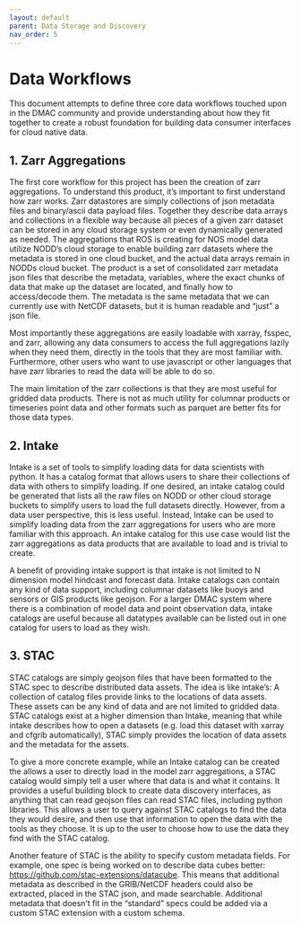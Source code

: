 ```yaml
---
layout: default
parent: Data Storage and Discovery
nav_order: 5
---
```


# Data Workflows

This document attempts to define three core data workflows touched upon in the DMAC community and provide understanding about how they fit together to create a robust foundation for building data consumer interfaces for cloud native data.

## 1. Zarr Aggregations

The first core workflow for this project has been the creation of zarr aggregations. To understand this product, it’s important to first understand how zarr works. Zarr datastores are simply collections of json metadata files and binary/ascii data payload files. Together they describe data arrays and collections in a flexible way because all pieces of a given zarr dataset can be stored in any cloud storage system or even dynamically generated as needed. 
The aggregations that ROS is creating for NOS model data utilize NODD’s cloud storage to enable building zarr datasets where the metadata is stored in one cloud bucket, and the actual data arrays remain in NODDs cloud bucket. The product is a set of consolidated zarr metadata json files that describe the metadata, variables, where the exact chunks of data that make up the dataset are located, and finally how to access/decode them. The metadata is the same metadata that we can currently use with NetCDF datasets, but it is human readable and “just” a json file.

Most importantly these aggregations are easily loadable with xarray, fsspec, and zarr, allowing any data consumers to access the full aggregations lazily when they need them, directly in the tools that they are most familiar with. Furthermore, other users who want to use javascript or other languages that have zarr libraries to read the data will be able to do so.

The main limitation of the zarr collections is that they are most useful for gridded data products. There is not as much utility for columnar products or timeseries point data and other formats such as parquet are better fits for those data types.

## 2.	Intake

Intake is a set of tools to simplify loading data for data scientists with python. It has a catalog format that allows users to share their collections of data with others to simplify loading. If one desired, an intake catalog could be generated that lists all the raw files on NODD or other cloud storage buckets to simplify users to load the full datasets directly. However, from a data user perspective, this is less useful. Instead, Intake can be used to simplify loading data from the zarr aggregations for users who are more familiar with this approach. An intake catalog for this use case would list the zarr aggregations as data products that are available to load and is trivial to create.

A benefit of providing intake support is that intake is not limited to N dimension model hindcast and forecast data. Intake catalogs can contain any kind of data support, including columnar datasets like buoys and sensors or GIS products like geojson. For a larger DMAC system where there is a combination of model data and point observation data, intake catalogs are useful because all datatypes available can be listed out in one catalog for users to load as they wish.

## 3. STAC
STAC catalogs are simply geojson files that have been formatted to the STAC spec to describe distributed data assets. The idea is like intake’s: A collection of catalog files provide links to the locations of data assets. These assets can be any kind of data and are not limited to gridded data.  STAC catalogs exist at a higher dimension than Intake, meaning that while intake describes how to open a datasets (e.g. load this dataset with xarray and cfgrib automatically), STAC simply provides the location of data assets and the metadata for the assets.

To give a more concrete example, while an Intake catalog can be created the allows a user to directly load in the model zarr aggregations, a STAC catalog would simply tell a user where that data is and what it contains. It provides a useful building block to create data discovery interfaces, as anything that can read geojson files can read STAC files, including python libraries. This allows a user to query against STAC catalogs to find the data they would desire, and then use that information to open the data with the tools as they choose. It is up to the user to choose how to use the data they find with the STAC catalog.

Another feature of STAC is the ability to specify custom metadata fields. For example, one spec is being worked on to describe data cubes better: https://github.com/stac-extensions/datacube. This means that additional metadata as described in the GRIB/NetCDF headers could also be extracted, placed in the STAC json, and made searchable. Additional metadata that doesn’t fit in the “standard” specs could be added via a custom STAC extension with a custom schema.
